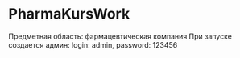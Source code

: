 # PharmaKursWork
Предметная область: фармацевтическая компания
   При запуске создается админ: 
      login: admin,
      password: 123456
      
